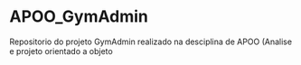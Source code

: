 # APOO_GymAdmin
Repositorio do projeto GymAdmin realizado na desciplina de APOO (Analise e projeto orientado a objeto
